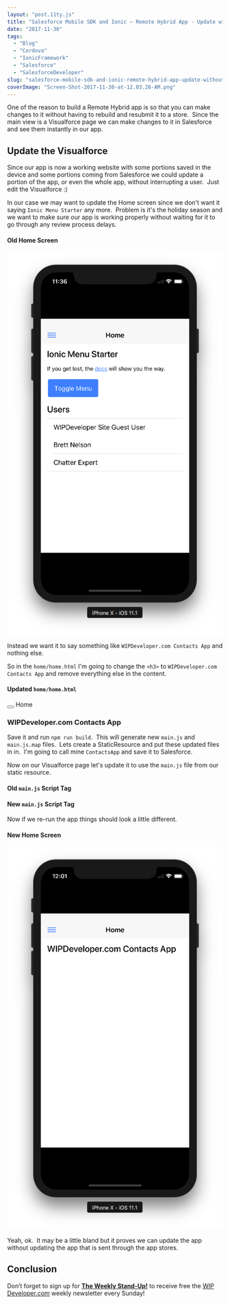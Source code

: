 ```yaml
---
layout: "post.11ty.js"
title: "Salesforce Mobile SDK and Ionic – Remote Hybrid App - Update without Rebuilding"
date: "2017-11-30"
tags: 
  - "Blog"
  - "Cordova"
  - "IonicFramework"
  - "Salesforce"
  - "SalesforceDeveloper"
slug: "salesforce-mobile-sdk-and-ionic-remote-hybrid-app-update-without-rebuilding"
coverImage: "Screen-Shot-2017-11-30-at-12.03.26-AM.png"
---
```


One of the reason to build a Remote Hybrid app is so that you can make changes to it without having to rebuild and resubmit it to a store.  Since the main view is a Visualforce page we can make changes to it in Salesforce and see them instantly in our app.

## Update the Visualforce

Since our app is now a working website with some portions saved in the device and some portions coming from Salesforce we could update a portion of the app, or even the whole app, without interrupting a user.  Just edit the Visualforce :)

In our case we may want to update the Home screen since we don't want it saying `Ionic Menu Starter` any more.  Problem is it's the holiday season and we want to make sure our app is working properly without waiting for it to go through any review process delays.

#### Old Home Screen

![Old Home Screen](images/Screen-Shot-2017-11-29-at-11.36.37-PM.png)

Instead we want it to say something like `WIPDeveloper.com Contacts App` and nothing else.

So in the `home/home.html` I'm going to change the `<h3>` to `WIPDeveloper.com Contacts App` and remove everything else in the content.

#### Updated `home/home.html`

<ion-header>
  <ion-navbar>
    <button ion-button menuToggle>
      <ion-icon name="menu"></ion-icon>
    </button>
    <ion-title>Home</ion-title>
  </ion-navbar>
</ion-header>

<ion-content padding>
  <h3>WIPDeveloper.com Contacts App</h3>
</ion-content>

Save it and run `npm run build`.  This will generate new `main.js` and `main.js.map` files.  Lets create a StaticResource and put these updated files in in.  I'm going to call mine `ContactsApp` and save it to Salesforce.

Now on our Visualforce page let's update it to use the `main.js` file from our static resource.

#### Old `main.js` Script Tag

<!-- The bundle js is generated during the build process -->
<script src="https://localhost/build/main.js"></script>

#### New `main.js` Script Tag

<!-- The bundle js is generated during the build process -->
<script src="{! URLFOR($Resource.ContactsApp, 'main.js') }"></script>

Now if we re-run the app things should look a little different.

#### New Home Screen

![New Home Screen](images/Screen-Shot-2017-11-30-at-12.01.19-AM.png)

Yeah, ok.  It may be a little bland but it proves we can update the app without updating the app that is sent through the app stores.

## Conclusion

Don’t forget to sign up for [**The Weekly Stand-Up!**](https://wipdeveloper.wpcomstaging.com/newsletter/) to receive free the [WIP Developer.com](https://wipdeveloper.wpcomstaging.com/) weekly newsletter every Sunday!

